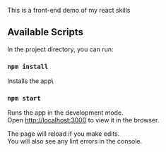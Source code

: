 This is a front-end demo of my react skills

## Available Scripts

In the project directory, you can run:

### `npm install`

Installs the app\


### `npm start`

Runs the app in the development mode.\
Open [http://localhost:3000](http://localhost:3000) to view it in the browser.

The page will reload if you make edits.\
You will also see any lint errors in the console.

